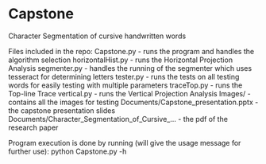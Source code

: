 # Capstone

Character Segmentation of cursive handwritten words

Files included in the repo:
  Capstone.py - runs the program and handles the algorithm selection
  horizontalHist.py - runs the Horizontal Projection Analysis
  segmenter.py - handles the running of the segmenter which uses tesseract for determining letters
  tester.py - runs the tests on all testing words for easily testing with multiple parameters
  traceTop.py - runs the Top-line Trace
  vertical.py - runs the Vertical Projection Analysis
  Images/ - contains all the images for testing
  Documents/Capstone_presentation.pptx - the capstone presentation slides
  Documents/Character_Segmentation_of_Cursive_... - the pdf of the research paper
  
Program execution is done by running (will give the usage message for further use):
  python Capstone.py -h
